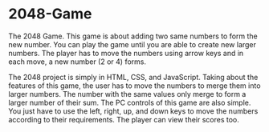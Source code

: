 # 2048-Game

The 2048 Game. This game is about adding two same numbers to form the new number. You can play the game until you are able to create new larger numbers. The player has to move the numbers using arrow keys and in each move, a new number (2 or 4) forms.

The 2048 project is simply in HTML, CSS, and JavaScript. Taking about the features of this game, the user has to move the numbers to merge them into larger numbers. The number with the same values only merge to form a larger number of their sum. The PC controls of this game are also simple. You just have to use the left, right, up, and down keys to move the numbers according to their requirements. The player can view their scores too.

